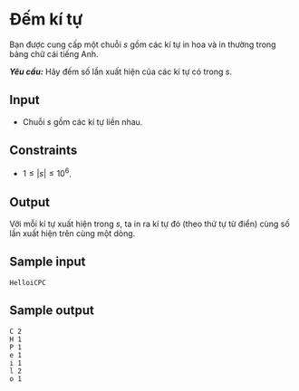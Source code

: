 # Đếm kí tự

Bạn được cung cấp một chuỗi $s$ gồm các kí tự in hoa và in thường trong bảng chữ cái tiếng Anh.

***Yêu cầu:*** Hãy đếm số lần xuất hiện của các kí tự có trong $s$.

## Input

- Chuỗi $s$ gồm các kí tự liền nhau.

## Constraints

- $1 \le |s| \le 10^6$.

## Output

Với mỗi kí tự xuất hiện trong $s$, ta in ra kí tự đó (theo thứ tự từ điển) cùng số lần xuất hiện trên cùng một dòng.

## Sample input

```
HelloiCPC
```

## Sample output

```
C 2
H 1
P 1
e 1
i 1
l 2
o 1
```


